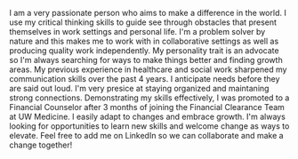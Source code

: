 I am a very passionate person who aims to make a difference in the world. I use my critical thinking skills to guide see through obstacles that present themselves in work settings and personal life. I'm a problem solver by nature and this makes me to work with in collaborative settings as well as producing quality work independently. My personality trait is an advocate so I'm always searching for ways to make things better and finding growth areas. 
My previous experience in healthcare and social work sharpened my communication skills over the past 4 years. I anticipate needs before they are said out loud. I'm very presice at staying organized and maintaning strong connections. 
Demonstrating my skills effectively, I was promoted to a Financial Counselor after 3 months of joining the Financial Clearance Team at UW Medicine. I easily adapt to changes and embrace growth. I'm always looking for opportunities to learn new skills and welcome change as ways to elevate.
Feel free to add me on LinkedIn so we can collaborate and make a change together!
